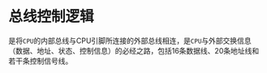 # 总线控制逻辑

​      是将`CPU`的内部总线与CPU引脚所连接的外部总线相连，是`CPU`与外部交换信息（数据、地址、状态、控制信息）的必经之路，包括16条数据线、20条地址线和若干条控制信号线。
